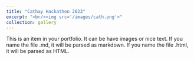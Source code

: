 ```yaml
---
title: "Cathay Hackathon 2023"
excerpt: "<br/><img src='/images/cath.png'>"
collection: gallery
---
```


This is an item in your portfolio. It can be have images or nice text. If you name the file .md, it will be parsed as markdown. If you name the file .html, it will be parsed as HTML. 
